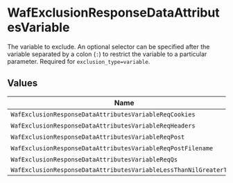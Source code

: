 # WafExclusionResponseDataAttributesVariable

The variable to exclude. An optional selector can be specified after the variable separated by a colon (`:`) to restrict the variable to a particular parameter. Required for `exclusion_type=variable`.


## Values

| Name                                                               | Value                                                              |
| ------------------------------------------------------------------ | ------------------------------------------------------------------ |
| `WafExclusionResponseDataAttributesVariableReqCookies`             | req.cookies                                                        |
| `WafExclusionResponseDataAttributesVariableReqHeaders`             | req.headers                                                        |
| `WafExclusionResponseDataAttributesVariableReqPost`                | req.post                                                           |
| `WafExclusionResponseDataAttributesVariableReqPostFilename`        | req.post_filename                                                  |
| `WafExclusionResponseDataAttributesVariableReqQs`                  | req.qs                                                             |
| `WafExclusionResponseDataAttributesVariableLessThanNilGreaterThan` | <nil>                                                              |